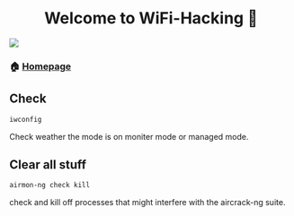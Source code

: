 <h1 align="center">Welcome to WiFi-Hacking 👋</h1>
<p>
  <img src="https://img.shields.io/badge/version-0.1-blue.svg?cacheSeconds=2592000" />
</p>

> 
### 🏠 [Homepage](https://github.com/AnandKatariya/WiFi-Hacking)
## Check
```sh
iwconfig
```
Check weather the mode is on moniter mode or managed mode.
## Clear all stuff

```sh
airmon-ng check kill
```
check and kill off processes that might interfere with the aircrack-ng suite.
